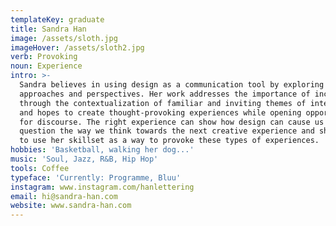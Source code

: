 ```yaml
---
templateKey: graduate
title: Sandra Han
image: /assets/sloth.jpg
imageHover: /assets/sloth2.jpg
verb: Provoking
noun: Experience
intro: >-
  Sandra believes in using design as a communication tool by exploring multiple
  approaches and perspectives. Her work addresses the importance of inclusivity
  through the contextualization of familiar and inviting themes of interests,
  and hopes to create thought-provoking experiences while opening opportunities
  for discourse. The right experience can show how design can cause us to
  question the way we think towards the next creative experience and she hopes
  to use her skillset as a way to provoke these types of experiences.
hobbies: 'Basketball, walking her dog...'
music: 'Soul, Jazz, R&B, Hip Hop'
tools: Coffee
typeface: 'Currently: Programme, Bluu'
instagram: www.instagram.com/hanlettering
email: hi@sandra-han.com
website: www.sandra-han.com
---
```


